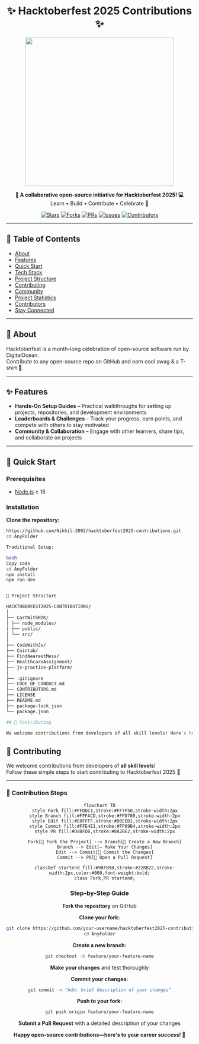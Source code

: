 <h1 align="center">✨ Hacktoberfest 2025 Contributions ✨</h1>

<p align="center">
  <img src="https://user-images.githubusercontent.com/74038190/212284100-561aa473-3905-4a80-b561-0d28506553ee.gif" width="400">
</p>

<p align="center">
  <b>🚀 A collaborative open-source initiative for Hacktoberfest 2025! 💻</b><br>
  Learn • Build • Contribute • Celebrate 🎉
</p>

<div align="center">
  
[![Stars](https://img.shields.io/github/stars/recodehive/recode-website?style=flat-square)](https://github.com/recodehive/recode-website/stargazers)
[![Forks](https://img.shields.io/github/forks/recodehive/recode-website?style=flat-square)](https://github.com/recodehive/recode-website/network/members)
[![PRs](https://img.shields.io/github/issues-pr/recodehive/recode-website?style=flat-square)](https://github.com/recodehive/recode-website/pulls)
[![Issues](https://img.shields.io/github/issues/recodehive/recode-website?style=flat-square)](https://github.com/recodehive/recode-website/issues)
[![Contributors](https://img.shields.io/github/contributors/recodehive/recode-website?color=2b9348&style=flat-square)](https://github.com/recodehive/recode-website/graphs/contributors)

</div>

---

## 📜 Table of Contents
- [About](#-about)
- [Features](#-features)
- [Quick Start](#-quick-start)
- [Tech Stack](#-tech-stack)
- [Project Structure](#-project-structure)
- [Contributing](#-contributing)
- [Community](#-community)
- [Project Statistics](#-project-statistics)
- [Contributors](#-contributors)
- [Stay Connected](#-stay-connected)

---

## 📖 About

Hacktoberfest is a month-long celebration of open-source software run by DigitalOcean.  
Contribute to any open-source repo on GitHub and earn cool swag & a T-shirt 👕.  

---

## ✨ Features

- **Hands-On Setup Guides** – Practical walkthroughs for setting up projects, repositories, and development environments  
- **Leaderboards & Challenges** – Track your progress, earn points, and compete with others to stay motivated  
- **Community & Collaboration** – Engage with other learners, share tips, and collaborate on projects  

---

## 🚀 Quick Start

### Prerequisites

- [Node.js](https://nodejs.org/) ≥ 18   

### Installation

**Clone the repository:**
```bash
https://github.com/Nikhil-2002/hacktoberfest2025-contributions.git
cd AnyFolder

Traditional Setup:

bash
Copy code
cd AnyFolder
npm install
npm run dev


📁 Project Structure

HACKTOBERFEST2025-CONTRIBUTIONS/
│
├── CartWithRTK/
│ ├── node_modules/
│ ├── public/
│ └── src/
│
├── CodeWithJs/
├── Cointab/
├── FindNearestMess/
├── HealthcareAssignment/
├── js-practice-platform/
│
├── .gitignore
├── CODE_OF_CONDUCT.md
├── CONTRIBUTORS.md
├── LICENSE
├── README.md
├── package-lock.json
└── package.json

## 🤝 Contributing

We welcome contributions from developers of all skill levels! Here's how you can get started:

```

## 🤝 Contributing

We welcome contributions from developers of **all skill levels**!  
Follow these simple steps to start contributing to Hacktoberfest 2025 🎉

---

### 📝 Contribution Steps

<div align="center">

```mermaid
flowchart TD
    style Fork fill:#FFDDC1,stroke:#FF7F50,stroke-width:2px
    style Branch fill:#FFFACD,stroke:#FFD700,stroke-width:2px
    style Edit fill:#E0FFFF,stroke:#00CED1,stroke-width:2px
    style Commit fill:#FFE4E1,stroke:#FF69B4,stroke-width:2px
    style PR fill:#D8BFD8,stroke:#8A2BE2,stroke-width:2px

    Fork[🍴 Fork the Project] --> Branch[🌿 Create a New Branch]
    Branch --> Edit[✏️ Make Your Changes]
    Edit --> Commit[💾 Commit the Changes]
    Commit --> PR[🚀 Open a Pull Request]

    classDef startend fill:#98FB98,stroke:#228B22,stroke-width:2px,color:#000,font-weight:bold;
    class Fork,PR startend;
```

### Step-by-Step Guide

**Fork the repository** on GitHub

**Clone your fork:**

```bash
git clone https://github.com/your-username/hacktoberfest2025-contributionse.git
cd AnyFolder
```

**Create a new branch:**

```bash
git checkout -b feature/your-feature-name

```

**Make your changes** and test thoroughly

**Commit your changes:**

```bash
git commit -m "Add: brief description of your changes"
```

**Push to your fork:**

```bash
git push origin feature/your-feature-name
```

**Submit a Pull Request** with a detailed description of your changes


<div align="center">



**Happy open-source contributions—here's to your career success! 🎉**



</div>